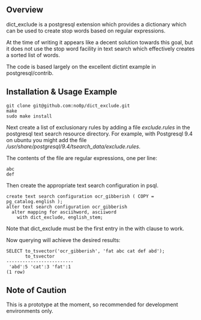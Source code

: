 ## Overview

dict_exclude is a postgresql extension which provides a dictionary which can be used to create stop words based on regular expressions.

At the time of writing it appears like a decent solution towards this goal, but it does not use the stop word facility in text search which effectively creates a sorted list of words.

The code is based largely on the excellent dictint example in postgresql/contrib.

## Installation & Usage Example

```
git clone git@github.com:no0p/dict_exclude.git
make
sudo make install
```

Next create a list of exclusionary rules by adding a file *exclude.rules* in the postgresql text search resource directory.  For example, with Postgresql 9.4 on ubuntu you might add the file */usr/share/postgresql/9.4/tsearch_data/exclude.rules*.

The contents of the file are regular expressions, one per line:

```
abc
def
```

Then create the appropriate text search configuration in psql.

```
create text search configuration ocr_gibberish ( COPY = pg_catalog.english );
alter text search configuration ocr_gibberish 
  alter mapping for asciihword, asciiword
    with dict_exclude, english_stem;
```

Note that dict_exclude must be the first entry in the with clause to work.

Now querying will achieve the desired results:

```
SELECT to_tsvector('ocr_gibberish', 'fat abc cat def abd');
       to_tsvector       
-------------------------
 'abd':5 'cat':3 'fat':1
(1 row)
```


## Note of Caution

This is a prototype at the moment, so recommended for development environments only.
